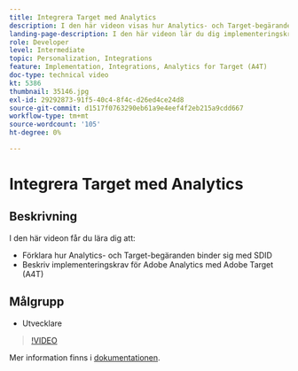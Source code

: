 ```yaml
---
title: Integrera Target med Analytics
description: I den här videon visas hur Analytics- och Target-begäranden binder sig med SDID. I den här videon lär du dig implementeringskraven för Adobe Analytics med Adobe Target (A4T).
landing-page-description: I den här videon lär du dig implementeringskraven för Adobe Analytics med Adobe Target (A4T).
role: Developer
level: Intermediate
topic: Personalization, Integrations
feature: Implementation, Integrations, Analytics for Target (A4T)
doc-type: technical video
kt: 5386
thumbnail: 35146.jpg
exl-id: 29292873-91f5-40c4-8f4c-d26ed4ce24d8
source-git-commit: d1517f0763290eb61a9e4eef4f2eb215a9cdd667
workflow-type: tm+mt
source-wordcount: '105'
ht-degree: 0%

---
```


# Integrera Target med Analytics

## Beskrivning

I den här videon får du lära dig att:

* Förklara hur Analytics- och Target-begäranden binder sig med SDID
* Beskriv implementeringskrav för Adobe Analytics med Adobe Target (A4T)

## Målgrupp

* Utvecklare

>[!VIDEO](https://video.tv.adobe.com/v/35146/?quality=12)

Mer information finns i [dokumentationen](https://experienceleague.adobe.com/docs/target/using/integrate/a4t/a4timplementation.html?lang=en).
